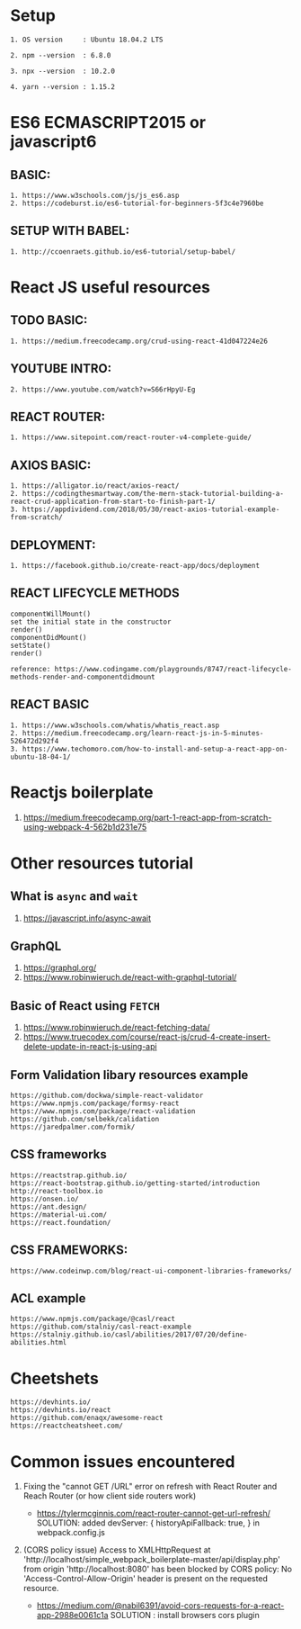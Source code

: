 # Setup
```
1. OS version     : Ubuntu 18.04.2 LTS

2. npm --version  : 6.8.0

3. npx --version  : 10.2.0

4. yarn --version : 1.15.2
```

# ES6 ECMASCRIPT2015 or javascript6
## BASIC:
	1. https://www.w3schools.com/js/js_es6.asp
	2. https://codeburst.io/es6-tutorial-for-beginners-5f3c4e7960be

## SETUP WITH BABEL:
	1. http://ccoenraets.github.io/es6-tutorial/setup-babel/

# React JS useful resources

## TODO BASIC: 
	1. https://medium.freecodecamp.org/crud-using-react-41d047224e26

## YOUTUBE INTRO: 
	2. https://www.youtube.com/watch?v=S66rHpyU-Eg

## REACT ROUTER:
	1. https://www.sitepoint.com/react-router-v4-complete-guide/
	
## AXIOS BASIC:
	1. https://alligator.io/react/axios-react/
	2. https://codingthesmartway.com/the-mern-stack-tutorial-building-a-react-crud-application-from-start-to-finish-part-1/
	3. https://appdividend.com/2018/05/30/react-axios-tutorial-example-from-scratch/

## DEPLOYMENT:
	1. https://facebook.github.io/create-react-app/docs/deployment

## REACT LIFECYCLE METHODS

```
componentWillMount()
set the initial state in the constructor
render()
componentDidMount()
setState()
render()

reference: https://www.codingame.com/playgrounds/8747/react-lifecycle-methods-render-and-componentdidmount
```

## REACT BASIC
	1. https://www.w3schools.com/whatis/whatis_react.asp
	2. https://medium.freecodecamp.org/learn-react-js-in-5-minutes-526472d292f4
	3. https://www.techomoro.com/how-to-install-and-setup-a-react-app-on-ubuntu-18-04-1/


# Reactjs boilerplate
1. https://medium.freecodecamp.org/part-1-react-app-from-scratch-using-webpack-4-562b1d231e75

# Other resources tutorial

## What is `async` and `wait`
1. https://javascript.info/async-await

## GraphQL
1. https://graphql.org/ 
2. https://www.robinwieruch.de/react-with-graphql-tutorial/

## Basic of React using `FETCH`
1. https://www.robinwieruch.de/react-fetching-data/
2. https://www.truecodex.com/course/react-js/crud-4-create-insert-delete-update-in-react-js-using-api


## Form Validation libary resources example
```
https://github.com/dockwa/simple-react-validator
https://www.npmjs.com/package/formsy-react
https://www.npmjs.com/package/react-validation
https://github.com/selbekk/calidation
https://jaredpalmer.com/formik/
```

## CSS frameworks
```
https://reactstrap.github.io/
https://react-bootstrap.github.io/getting-started/introduction
http://react-toolbox.io
https://onsen.io/
https://ant.design/
https://material-ui.com/
https://react.foundation/
```

## CSS FRAMEWORKS: 
```
https://www.codeinwp.com/blog/react-ui-component-libraries-frameworks/
```
## ACL example
```
https://www.npmjs.com/package/@casl/react
https://github.com/stalniy/casl-react-example
https://stalniy.github.io/casl/abilities/2017/07/20/define-abilities.html
```
# Cheetshets
```
https://devhints.io/
https://devhints.io/react
https://github.com/enaqx/awesome-react
https://reactcheatsheet.com/
```

# Common issues encountered

1. Fixing the "cannot GET /URL" error on refresh with React Router and Reach Router (or how client side routers work)
 	- https://tylermcginnis.com/react-router-cannot-get-url-refresh/
 	SOLUTION: added devServer: { historyApiFallback: true, } in webpack.config.js

2. (CORS policy issue) Access to XMLHttpRequest at 'http://localhost/simple_webpack_boilerplate-master/api/display.php' from origin 'http://localhost:8080' has been blocked by CORS policy: No 'Access-Control-Allow-Origin' header is present on the requested resource.
 	- https://medium.com/@nabil6391/avoid-cors-requests-for-a-react-app-2988e0061c1a
 	SOLUTION : install browsers cors plugin

